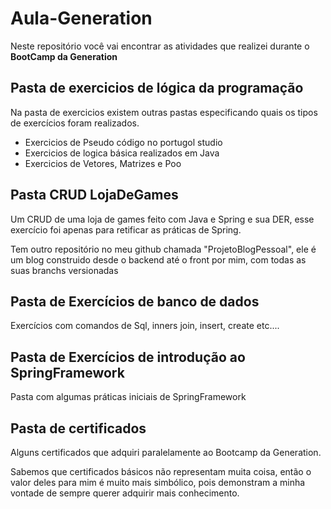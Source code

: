 # Aula-Generation
<body>
<p>Neste repositório você vai encontrar as atividades que realizei durante o <strong>BootCamp da Generation</strong> </p>
</body>

## Pasta de exercicios de lógica da programação
<body>
<p>Na pasta de exercicios existem outras pastas especificando quais os tipos de exercícios foram realizados.</p>
  <ul>
    <li>Exercicios de Pseudo código no portugol studio
      <li>Exercicios de logica básica realizados em Java
        <li>Exercicios de Vetores, Matrizes e Poo
  </ul>
</body>

## Pasta CRUD LojaDeGames
<body>
  <p>
    Um CRUD de uma loja de games feito com Java e Spring e sua DER, esse exercício foi apenas para retificar as práticas de Spring.
 </P>
<p>
  Tem outro repositório no meu github chamada "ProjetoBlogPessoal", ele é um blog construido desde o backend até o front por mim, com todas as suas branchs versionadas 
</p>
</body>

## Pasta de Exercícios de banco de dados
<body>
  <p>
    Exercícios com comandos de Sql, inners join, insert, create etc....
    </P>
</body>

## Pasta de Exercícios de introdução ao SpringFramework
<body>
  <p>
     Pasta com algumas práticas iniciais de SpringFramework
    </P>
</body>

## Pasta de certificados
<body>
  <p>Alguns certificados que adquiri paralelamente ao Bootcamp da Generation.</p>
  Sabemos que certificados básicos não representam muita coisa, então o valor deles
  para mim é muito mais simbólico, pois demonstram a minha vontade de sempre querer adquirir mais conhecimento.
</body>
